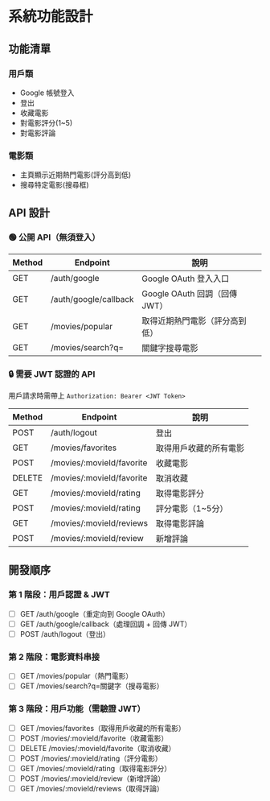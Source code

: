 # 系統功能設計

## 功能清單

### 用戶類
- Google 帳號登入
- 登出
- 收藏電影
- 對電影評分(1~5)
- 對電影評論

### 電影類
- 主頁顯示近期熱門電影(評分高到低)
- 搜尋特定電影(搜尋框)

## API 設計

### 🟢 公開 API（無須登入）

| Method | Endpoint | 說明 |
|--------|----------|------|
| GET | /auth/google | Google OAuth 登入入口 |
| GET | /auth/google/callback | Google OAuth 回調（回傳 JWT） |
| GET | /movies/popular | 取得近期熱門電影（評分高到低） |
| GET | /movies/search?q= | 關鍵字搜尋電影 |

### 🔒 需要 JWT 認證的 API
用戶請求時需帶上 `Authorization: Bearer <JWT Token>`

| Method | Endpoint | 說明 |
|--------|----------|------|
| POST | /auth/logout | 登出 |
| GET | /movies/favorites | 取得用戶收藏的所有電影 |
| POST | /movies/:movieId/favorite | 收藏電影 |
| DELETE | /movies/:movieId/favorite | 取消收藏 |
| GET | /movies/:movieId/rating | 取得電影評分 |
| POST | /movies/:movieId/rating | 評分電影（1~5分） |
| GET | /movies/:movieId/reviews | 取得電影評論 |
| POST | /movies/:movieId/review | 新增評論 |

## 開發順序

### 第 1 階段：用戶認證 & JWT
- [ ] GET /auth/google（重定向到 Google OAuth）
- [ ] GET /auth/google/callback（處理回調 + 回傳 JWT）
- [ ] POST /auth/logout（登出）

### 第 2 階段：電影資料串接
- [ ] GET /movies/popular（熱門電影）
- [ ] GET /movies/search?q=關鍵字（搜尋電影）

### 第 3 階段：用戶功能（需驗證 JWT）
- [ ] GET  /movies/favorites（取得用戶收藏的所有電影）
- [ ] POST /movies/:movieId/favorite（收藏電影）
- [ ] DELETE /movies/:movieId/favorite（取消收藏）
- [ ] POST /movies/:movieId/rating（評分電影）
- [ ] GET /movies/:movieId/rating（取得電影評分）
- [ ] POST /movies/:movieId/review（新增評論）
- [ ] GET /movies/:movieId/reviews（取得評論）